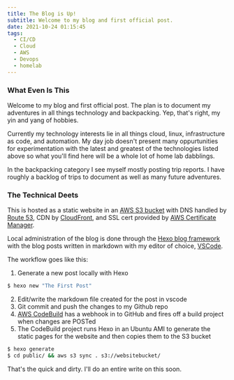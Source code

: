 ```yaml
---
title: The Blog is Up!
subtitle: Welcome to my blog and first official post.
date: 2021-10-24 01:15:45
tags: 
  - CI/CD 
  - Cloud 
  - AWS
  - Devops
  - homelab
---
```


### What Even Is This
Welcome to my blog and first official post. The plan is to document my adventures in all things technology and backpacking. Yep, that's right, my yin and yang of hobbies. 

Currently my technology interests lie in all things cloud, linux, infrastructure as code, and automation. My day job doesn't present many oppurtunities for experimentation with the latest and greatest of the technologies listed above so what you'll find here will be a whole lot of home lab dabblings. 

In the backpacking category I see myself mostly posting trip reports. I have roughly a backlog of trips to document as well as many future adventures.

### The Technical Deets

This is hosted as a static website in an [AWS S3 bucket](https://aws.amazon.com/s3/) with DNS handled by [Route 53](https://aws.amazon.com/route53/), CDN by [CloudFront](https://aws.amazon.com/cloudfront/), and SSL cert provided by [AWS Certificate Manager](https://aws.amazon.com/certificate-manager/). 

Local administration of the blog is done through the [Hexo blog framework](https://hexo.io/) with the blog posts written in markdown with my editor of choice, [VSCode](https://code.visualstudio.com/).

The workflow goes like this:

1. Generate a new post locally with Hexo
``` bash
$ hexo new "The First Post"
```
2. Edit/write the markdown file created for the post in vscode
3. Git commit and push the changes to my Github repo
4. [AWS CodeBuild](https://aws.amazon.com/codebuild/) has a webhook in to GitHub and fires off a build project when changes are POSTed
5. The CodeBuild project runs Hexo in an Ubuntu AMI to generate the static pages for the website and then copies them to the S3 bucket
``` bash
$ hexo generate
$ cd public/ && aws s3 sync . s3://websitebucket/
```

That's the quick and dirty. I'll do an entire write on this soon.

